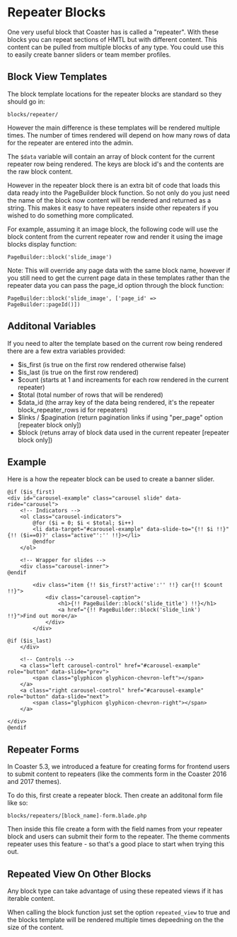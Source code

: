 # Repeater Blocks

One very useful block that Coaster has is called a "repeater". With these blocks you can repeat sections of HMTL but with different content. This content can be pulled from multiple blocks of any type. You could use this to easily create banner sliders or team member profiles.

## Block View Templates

The block template locations for the repeater blocks are standard so they should go in:

`blocks/repeater/`

However the main difference is these templates will be rendered multiple times. The number of times rendered will depend on how many rows of data for the repeater are entered into the admin.

The `$data` variable will contain an array of block content for the current repeater row being rendered. The keys are block id's and the contents are the raw block content.

However in the repeater block there is an extra bit of code that loads this data ready into the PageBuilder block function. So not only do you just need the name of the block now content will be rendered and returned as a string. This makes it easy to have repeaters inside other repeaters if you wished to do something more complicated.

For example, assuming it an image block, the following code will use the block content from the current repeater row and render it using the image blocks display function:

`PageBuilder::block('slide_image')` 

Note: This will override any page data with the same block name, however if you still need to get the current page data in these templates rather than the repeater data you can pass the page_id option through the block function:

`PageBuilder::block('slide_image', ['page_id' => PageBuilder::pageId()])` 

## Additonal Variables

If you need to alter the template based on the current row being rendered there are a few extra variables provided:

- $is_first (is true on the first row rendered otherwise false) 
- $is_last (is true on the first row rendered) 
- $count (starts at 1 and increaments for each row rendered in the current repeater)
- $total (total number of rows that will be rendered)
- $data_id (the array key of the data being rendered, it's the repeater block_repeater_rows id for repeaters)
- $links / $pagination (return pagination links if using "per_page" option [repeater block only])
- $block (retuns array of block data used in the current repeater [repeater block only])

## Example

Here is a how the repeater block can be used to create a banner slider. 

```
@if ($is_first)
<div id="carousel-example" class="carousel slide" data-ride="carousel">
    <!-- Indicators -->
    <ol class="carousel-indicators">
        @for ($i = 0; $i < $total; $i++)
        <li data-target="#carousel-example" data-slide-to="{!! $i !!}" {!! ($i==0)?' class="active"':'' !!}></li>
        @endfor
    </ol>
    
    <!-- Wrapper for slides -->
    <div class="carousel-inner">
@endif

        <div class="item {!! $is_first?'active':'' !!} car{!! $count !!}">
            <div class="carousel-caption">
                <h1>{!! PageBuilder::block('slide_title') !!}</h1>
                <a href="{!! PageBuilder::block('slide_link') !!}">Find out more</a>
            </div>
        </div>

@if ($is_last)
    </div>

    <!-- Controls -->
    <a class="left carousel-control" href="#carousel-example" role="button" data-slide="prev">
        <span class="glyphicon glyphicon-chevron-left"></span>
    </a>
    <a class="right carousel-control" href="#carousel-example" role="button" data-slide="next">
        <span class="glyphicon glyphicon-chevron-right"></span>
    </a>
    
</div>
@endif
```

## Repeater Forms

In Coaster 5.3, we introduced a feature for creating forms for frontend users to submit content to repeaters (like the comments form in the Coaster 2016 and 2017 themes).

To do this, first create a repeater block. Then create an additonal form file like so: 

`blocks/repeaters/[block_name]-form.blade.php`

Then inside this file create a form with the field names from your repeater block and users can submit their form to the repeater. The theme comments repeater uses this feature - so that's a good place to start when trying this out.

## Repeated View On Other Blocks

Any block type can take advantage of using these repeated views if it has iterable content.

When calling the block function just set the option `repeated_view` to true and the blocks template will be rendered multiple times depeedning on the the size of the content. 
